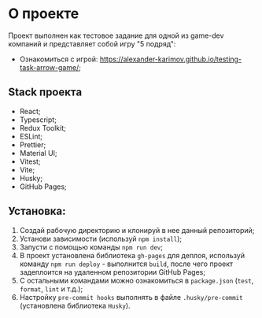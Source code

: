 # О проекте

Проект выполнен как тестовое задание для одной из game-dev компаний и представляет собой игру "5 подряд":
- Ознакомиться с игрой: https://alexander-karimov.github.io/testing-task-arrow-game/;

## Stack проекта

- React;
- Typescript;
- Redux Toolkit;
- ESLint;
- Prettier;
- Material UI;
- Vitest;
- Vite;
- Husky;
- GitHub Pages;

## Установка:

1. Создай рабочую директорию и клонируй в нее данный репозиторий;
2. Установи зависимости (используй `npm install`);
3. Запусти с помощью команды `npm run dev`;
4. В проект установлена библиотека `gh-pages` для деплоя, используй команду `npm run deploy` - выполнится `build`, после чего проект задеплоится на удаленном репозитории GitHub Pages;
5. С остальными командами можно ознакомиться в `package.json` (`test`, `format`, `lint` и т.д.);
6. Настройку `pre-commit hooks` выполнять в файле `.husky/pre-commit` (установлена библиотека `Husky`).
